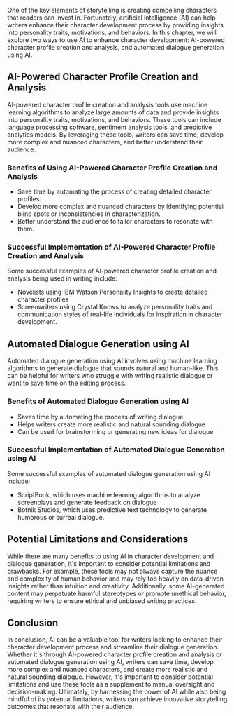 
One of the key elements of storytelling is creating compelling characters that readers can invest in. Fortunately, artificial intelligence (AI) can help writers enhance their character development process by providing insights into personality traits, motivations, and behaviors. In this chapter, we will explore two ways to use AI to enhance character development: AI-powered character profile creation and analysis, and automated dialogue generation using AI.

AI-Powered Character Profile Creation and Analysis
--------------------------------------------------

AI-powered character profile creation and analysis tools use machine learning algorithms to analyze large amounts of data and provide insights into personality traits, motivations, and behaviors. These tools can include language processing software, sentiment analysis tools, and predictive analytics models. By leveraging these tools, writers can save time, develop more complex and nuanced characters, and better understand their audience.

### Benefits of Using AI-Powered Character Profile Creation and Analysis

* Save time by automating the process of creating detailed character profiles.
* Develop more complex and nuanced characters by identifying potential blind spots or inconsistencies in characterization.
* Better understand the audience to tailor characters to resonate with them.

### Successful Implementation of AI-Powered Character Profile Creation and Analysis

Some successful examples of AI-powered character profile creation and analysis being used in writing include:

* Novelists using IBM Watson Personality Insights to create detailed character profiles
* Screenwriters using Crystal Knows to analyze personality traits and communication styles of real-life individuals for inspiration in character development.

Automated Dialogue Generation using AI
--------------------------------------

Automated dialogue generation using AI involves using machine learning algorithms to generate dialogue that sounds natural and human-like. This can be helpful for writers who struggle with writing realistic dialogue or want to save time on the editing process.

### Benefits of Automated Dialogue Generation using AI

* Saves time by automating the process of writing dialogue
* Helps writers create more realistic and natural sounding dialogue
* Can be used for brainstorming or generating new ideas for dialogue

### Successful Implementation of Automated Dialogue Generation using AI

Some successful examples of automated dialogue generation using AI include:

* ScriptBook, which uses machine learning algorithms to analyze screenplays and generate feedback on dialogue
* Botnik Studios, which uses predictive text technology to generate humorous or surreal dialogue.

Potential Limitations and Considerations
----------------------------------------

While there are many benefits to using AI in character development and dialogue generation, it's important to consider potential limitations and drawbacks. For example, these tools may not always capture the nuance and complexity of human behavior and may rely too heavily on data-driven insights rather than intuition and creativity. Additionally, some AI-generated content may perpetuate harmful stereotypes or promote unethical behavior, requiring writers to ensure ethical and unbiased writing practices.

Conclusion
----------

In conclusion, AI can be a valuable tool for writers looking to enhance their character development process and streamline their dialogue generation. Whether it's through AI-powered character profile creation and analysis or automated dialogue generation using AI, writers can save time, develop more complex and nuanced characters, and create more realistic and natural sounding dialogue. However, it's important to consider potential limitations and use these tools as a supplement to manual oversight and decision-making. Ultimately, by harnessing the power of AI while also being mindful of its potential limitations, writers can achieve innovative storytelling outcomes that resonate with their audience.
